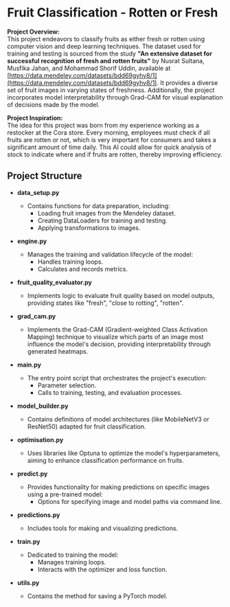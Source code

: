 # Fruit Classification - Rotten or Fresh

**Project Overview:**  
This project endeavors to classify fruits as either fresh or rotten using computer vision and deep learning techniques. The dataset used for training and testing is sourced from the study **"An extensive dataset for successful recognition of fresh and rotten fruits"** by Nusrat Sultana, Musfika Jahan, and Mohammad Shorif Uddin, available at [https://data.mendeley.com/datasets/bdd69gyhv8/1](https://data.mendeley.com/datasets/bdd69gyhv8/1). It provides a diverse set of fruit images in varying states of freshness. Additionally, the project incorporates model interpretability through Grad-CAM for visual explanation of decisions made by the model.

**Project Inspiration:**  
The idea for this project was born from my experience working as a restocker at the Cora store. Every morning, employees must check if all fruits are rotten or not, which is very important for consumers and takes a significant amount of time daily. This AI could allow for quick analysis of stock to indicate where and if fruits are rotten, thereby improving efficiency.

## Project Structure

- **data_setup.py**
  - Contains functions for data preparation, including:
    - Loading fruit images from the Mendeley dataset.
    - Creating DataLoaders for training and testing.
    - Applying transformations to images.

- **engine.py**
  - Manages the training and validation lifecycle of the model:
    - Handles training loops.
    - Calculates and records metrics.

- **fruit_quality_evaluator.py**
  - Implements logic to evaluate fruit quality based on model outputs, providing states like "fresh", "close to rotting", "rotten".

- **grad_cam.py**
  - Implements the Grad-CAM (Gradient-weighted Class Activation Mapping) technique to visualize which parts of an image most influence the model's decision, providing interpretability through generated heatmaps.

- **main.py**
  - The entry point script that orchestrates the project's execution:
    - Parameter selection.
    - Calls to training, testing, and evaluation processes.

- **model_builder.py**
  - Contains definitions of model architectures (like MobileNetV3 or ResNet50) adapted for fruit classification.

- **optimisation.py**
  - Uses libraries like Optuna to optimize the model's hyperparameters, aiming to enhance classification performance on fruits.

- **predict.py**
  - Provides functionality for making predictions on specific images using a pre-trained model:
    - Options for specifying image and model paths via command line.

- **predictions.py**
  - Includes tools for making and visualizing predictions.

- **train.py**
  - Dedicated to training the model:
    - Manages training loops.
    - Interacts with the optimizer and loss function.

- **utils.py**
  - Contains the method for saving a PyTorch model.
